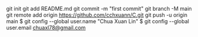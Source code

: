 git init
git add README.md
git commit -m "first commit"
git branch -M main
git remote add origin https://github.com/cchxuann/C.git
git push -u origin main
$ git config --global user.name "Chua Xuan Lin"
$ git config --global user.email chuaxl78@gmail.com